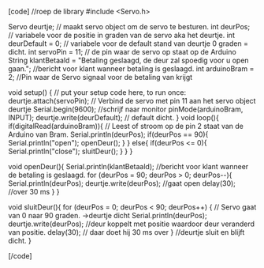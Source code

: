 [code]
//roep de library
#include <Servo.h>

Servo deurtje; // maakt servo object om de servo te besturen.
int deurPos; // variabele voor de positie in graden van de servo aka het deurtje.
int deurDefault = 0; // variabele voor de default stand van deurtje 0 graden = dicht.
int servoPin = 11;   // de pin waar de servo op staat op de Arduino
String klantBetaald = "Betaling geslaagd, de deur zal spoedig voor u open gaan."; //bericht voor klant wanneer betaling is geslaagd.
int arduinoBram = 2; //Pin waar de Servo signaal voor de betaling van krijgt


void setup() {
 // put your setup code here, to run once:
 deurtje.attach(servoPin); // Verbind de servo met pin 11 aan het servo object deurtje
 Serial.begin(9600);     //schrijf naar monitor
 pinMode(arduinoBram, INPUT);
 deurtje.write(deurDefault); // default dicht.
}
void loop(){
  if(digitalRead(arduinoBram)){ // Leest of stroom op de pin 2 staat van de Arduino van Bram.
    Serial.println(deurPos);
     if(deurPos == 90){
      Serial.println("open");
      openDeur();
      }
    }
    else{
     if(deurPos <= 0){
      Serial.println("close");
      sluitDeur();
      }
    }
}

void openDeur(){ 
   Serial.println(klantBetaald);                              //bericht voor klant wanneer de betaling is geslaagd.
   for (deurPos = 90; deurPos > 0; deurPos--){
    Serial.println(deurPos);
    deurtje.write(deurPos);  //gaat open 
    delay(30);               //over 30 ms
   }
}

void sluitDeur(){
   for (deurPos = 0; deurPos < 90; deurPos++) {    // Servo gaat van 0 naar 90 graden. ->deurtje dicht
     Serial.println(deurPos);
     deurtje.write(deurPos);                                    //deur koppelt met positie waardoor deur veranderd van positie.
     delay(30);                                                 // daar doet hij 30 ms over
  }  //deurtje sluit en blijft dicht.
}



[/code]
